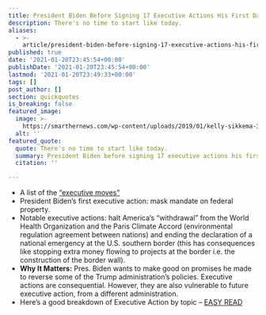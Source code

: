 ```yaml
---
title: President Biden Before Signing 17 Executive Actions His First Day in Office.
description: There's no time to start like today.
aliases:
  - >-
    article/president-biden-before-signing-17-executive-actions-his-first-day-in-office/
published: true
date: '2021-01-20T23:45:54+00:00'
publishDate: '2021-01-20T23:45:54+00:00'
lastmod: '2021-01-20T23:49:33+00:00'
tags: []
post_author: []
section: quickquotes
is_breaking: false
featured_image:
  image: >-
    https://smarthernews.com/wp-content/uploads/2019/01/kelly-sikkema-382044-unsplash-min-e1548201291261.jpg
  alt: ''
featured_quote:
  quote: There's no time to start like today.
  summary: President Biden before signing 17 executive actions his first day in office.
  citation: ''

---
```

*   A list of the [“executive moves”](https://www.cnn.com/2021/01/20/politics/executive-actions-biden/index.html)
*   President Biden’s first executive action: mask mandate on federal property.
*   Notable executive actions: halt America’s “withdrawal” from the World Health Organization and the Paris Climate Accord (environmental regulation agreement between nations) and ending the declaration of a national emergency at the U.S. southern border (this has consequences like stopping extra money flowing to projects at the border i.e. the construction of the border wall).
*   **Why It Matters:** Pres. Biden wants to make good on promises he made to reverse some of the Trump administration’s policies. Executive actions are consequential. However, they are also vulnerable to future executive action, from a different administration.
*   Here’s a good breakdown of Executive Action by topic – [EASY READ](https://www.pbs.org/newshour/politics/a-look-at-bidens-first-executive-orders-in-office)